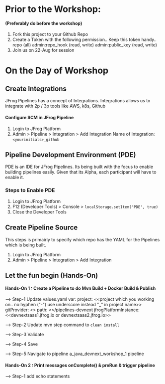 # Prior to the Workshop:
#### (Preferably do before the workshop)

1. Fork this project to your Github Repo
2. Create a Token with the following permission.. Keep this token handy..
repo (all)
admin:repo_hook (read, write)
admin:public_key (read, write)
3. Join us on 22-Aug for session

# On the Day of Workshop 
## Create Integrations
JFrog Pipelines has a concept of Integrations. Integrations allows us to integrate with 2p / 3p tools like AWS, k8s, Github

#### Configure SCM in JFrog Pipeline
1. Login to JFrog Platform
2. Admin > Pipeline > Integration > Add Integration
Name of Integration: ```<yourinitials>_github```

## Pipeline Development Environment (PDE)
PDE is an IDE for JFrog Pipelines. Its being built with the focus to enable building pipelines easily. 
Given that its Alpha, each participant will have to enable it.

### Steps to Enable PDE
1. Login to JFrog Platform
2. F12 (Developer Tools) > Console > ```localStorage.setItem('PDE', true)```
3. Close the Developer Tools

## Create Pipeline Source
This steps is primairly to specify which repo has the YAML for the Pipelines which is being built.
1. Login to JFrog Platform
2. Admin > Pipeline > Integration > Add Integration

## Let the fun begin (Hands-On)

#### Hands-On 1 : Create a Pipeline to do Mvn Build + Docker Build & Publish

--> Step-1
Update values.yaml
var:
  project: <<project which you working on.. no hyphen ("-") use underscore instead "_" in project name>>
  gitProvider: <<integration name you created>>
  path: <<your Github Username>>/pipelines-devnext
  jfrogPlatformInstance: <<devnextsaas1.jfrog.io or devnextsaas2.jfrog.io>>

--> Step-2
Update mvn step command to ```clean install``` 

--> Step-3
Validate

--> Step-4
Save

--> Step-5
Navigate to pipeline a_java_devnext_workshop_1 pipeline


#### Hands-On 2 : Print messages onComplete() & preRun & trigger pipeline

--> Step-1
add echo statements
